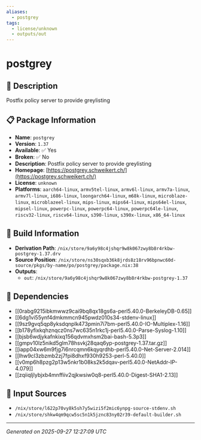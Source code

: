 ```yaml
---
aliases:
  - postgrey
tags:
  - license/unknown
  - outputs/out
---
```


# postgrey

## 📝 Description

Postfix policy server to provide greylisting

## 📋 Package Information

- **Name**: `postgrey`
- **Version**: `1.37`
- **Available**: ✅ Yes
- **Broken**: ✅ No
- **Description**: Postfix policy server to provide greylisting
- **Homepage**: [https://postgrey.schweikert.ch/](https://postgrey.schweikert.ch/)
- **License**: `unknown`
- **Platforms**: `aarch64-linux`, `armv5tel-linux`, `armv6l-linux`, `armv7a-linux`, `armv7l-linux`, `i686-linux`, `loongarch64-linux`, `m68k-linux`, `microblaze-linux`, `microblazeel-linux`, `mips-linux`, `mips64-linux`, `mips64el-linux`, `mipsel-linux`, `powerpc-linux`, `powerpc64-linux`, `powerpc64le-linux`, `riscv32-linux`, `riscv64-linux`, `s390-linux`, `s390x-linux`, `x86_64-linux`

## 🔧 Build Information

- **Derivation Path**: `/nix/store/9a6y98c4jshqr9w8k067zwy8b8r4rkbw-postgrey-1.37.drv`
- **Source Position**: `/nix/store/ns30sqxb36k8jrds8z18rv96bpnwc60d-source/pkgs/by-name/po/postgrey/package.nix:38`
- **Outputs**:
  - `out`:  `/nix/store/9a6y98c4jshqr9w8k067zwy8b8r4rkbw-postgrey-1.37`

## 🔗 Dependencies

- [[0rabg9215ibkmwwz9cai9bq8qx18gs6a-perl5.40.0-BerkeleyDB-0.65]]
- [[6dg1vi55ynf4dmkmmcn945pwdz010s34-stdenv-linux]]
- [[9sz9gvq5qp8yksdqnplk473pmin7i7bm-perl5.40.0-IO-Multiplex-1.16]]
- [[b178yfixkqhznqcz0ns7wc635n1rkc1j-perl5.40.0-Parse-Syslog-1.10]]
- [[bjsb6wdjykafnkixq156qdvmxhsm2bai-bash-5.3p3]]
- [[gmpv10lz5nikd5glm78hsvkj28qaq6yp-postgrey-1.37.tar.gz]]
- [[iapp04xw6m9fjg7i6nrcqmn6kqyqrdhb-perl5.40.0-Net-Server-2.014]]
- [[lhw9cl3zbzmb2zj7fpi8dhxf930h9253-perl-5.40.0]]
- [[v0mp6h8pzg2p13w5nkr1b08ks2k5dqav-perl5.40.0-NetAddr-IP-4.079]]
- [[zqiiqljlybjxb4mnffiiv2qjkwsiw0q8-perl5.40.0-Digest-SHA1-2.13]]

## 📁 Input Sources

- `/nix/store/l622p70vy8k5sh7y5wizi5f2mic6ynpg-source-stdenv.sh`
- `/nix/store/shkw4qm9qcw5sc5n1k5jznc83ny02r39-default-builder.sh`

---
*Generated on 2025-09-27 12:27:09 UTC*
